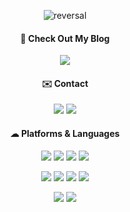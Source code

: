 <div align="center">

<!--
![header](https://capsule-render.vercel.app/api?type=rect&color=gradient&height=200&section=header&text=Welcome%20to%20Jiyeon%20Na's%20Github&fontSize=50)
-->

![reversal](https://capsule-render.vercel.app/api?type=rect&text=Jiyeon%20Na's%20Github&fontAlign=30&fontSize=30&desc=Welcome%20to%20my%20github!&descAlign=60&descAlignY=50&theme=radical)

#### 🔗 Check Out My Blog

<a href="https://najiyeon.github.io" target="_blank"><img src="https://img.shields.io/badge/Blog-222222?style=plastic&logo=githubpages&logoColor=FFFFFF"/></a>

#### ✉️ Contact

<a href="mailto:skwldus@hanyang.ac.kr" target="_blank"><img src="https://img.shields.io/badge/skwldus@hanyang.ac.kr-EA4335?style=flat&logo=gmail&logoColor=FFFFFF"/></a>
<a href="https://www.instagram.com/o2o1o5/" target="_blank"><img src="https://img.shields.io/badge/o2o1o5-E4405F?style=flat&logo=instagram&logoColor=FFFFFF"/></a>

#### ☁ Platforms & Languages
<img src="https://img.shields.io/badge/C-A8B9CC?style=flat-square&logo=C&logoColor=white"></a>
<img src="https://img.shields.io/badge/C++-00599C?style=flat-square&logo=cplusplus&logoColor=white"></a>
<img src="https://img.shields.io/badge/python-3776AB?style=flat-square&logo=python&logoColor=white"/></a>
<img src="https://img.shields.io/badge/Java-007396?style=flat-square&logo=Java&logoColor=white"/></a>


<img src="https://img.shields.io/badge/Flutter-02569B?style=flat-square&logo=Flutter&logoColor=white"></a>
<img src="https://img.shields.io/badge/HTML-E34F26?style=flat-square&logo=html5&logoColor=white"></a>
<img src="https://img.shields.io/badge/CSS-1572B6?style=flat-square&logo=css3&logoColor=white"></a>
<img src="https://img.shields.io/badge/Jekyll-CC0000?style=flat-square&logo=jekyll&logoColor=white"></a>


<img src="https://img.shields.io/badge/MySQL-4479A1?style=flat-square&logo=mysql&logoColor=white"></a>
<img src="https://img.shields.io/badge/Firebase-FFCA28?style=flat-square&logo=firebase&logoColor=white"></a>

</div>

<!--
![Anurag's GitHub stats](https://github-readme-stats.vercel.app/api?username=najiyeon&show_icons=true&theme=radical)
-->
